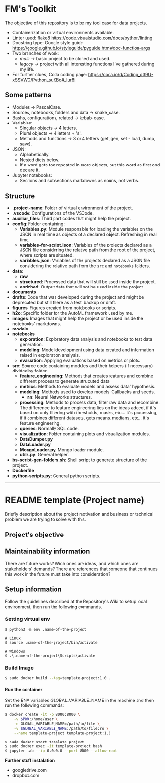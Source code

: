 # FM's Toolkit 

The objective of this repository is to be my tool case for data projects.

- Containerization or virtual environments available.
- Linter used: flake8 https://code.visualstudio.com/docs/python/linting
- Docstring type: Google style guide https://google.github.io/styleguide/pyguide.html#doc-function-args
- Two branches of work:
    - _main_ -> basic project to be cloned and used.
    - _legacy_ -> project with all interesting functions I've gathered during my life.
- For further clues, Coda coding page: https://coda.io/d/Coding_d39U-xSSVWG/Python_suKBo#_lur8i

## Some patterns
- Modules -> PascalCase.
- Sources, notebooks, folders and data -> snake_case.
- Bashs, configurations, related -> kebab-case.
- Variables:
    - Singular objects -> 4 letters.
    - Plural objects -> 4 letters + 's'.
    - Methods and functions -> 3 or 4 letters (get, gen, set - load, dump, save).
- JSON:
    - Alphabetically.
    - Nested dicts below.
    - If a word gets too repeated in more objects, put this word as first and declare it.
- Jupyter notebooks:
    - Sections and subsections markdowns as nouns, not verbs.

## Structure

- __.project-name__: Folder of virtual environment of the project.
- __.vscode__: Configurations of the VSCode.
- __auxiliar_files__: Third part codes that might help the project.
- __config__: Folder containing:
    - __Variables.py__: Module responsible for loading the variables on the JSON in real time as objects of a declared object. Refreshing in real time.
    - __variables-for-script.json__: Variables of the projects declared as a JSON file considering the relative path from the root of the project, where scripts are situated.
    - __variables.json__: Variables of the projects declared as a JSON file considering the relative path from the `src` and `notebooks` folders.
- __data__: 
    - __raw__
    - __structured__: Processed data that will still be used inside the project.
    - __enriched__: Output data that will not be used inside the project.
- __documents__
- __drafts__: Code that was developed during the project and might be deprecated but still there as a test, backup or draft.
- __figures__: Figures created from notebooks or scripts.
- __h2o__: Specific folder for the AutoML framework used by me.
- __images__: Images that might help the project or be used inside the notebooks' markdowns.
- __models__
- __notebooks__
    - __exploration__: Exploratory data analysis and notebooks to test data generation.
    - __modeling__: Model development using data created and information raised in exploration analysis.
    - __evaluation__: Applying evaluations based on metrics or plots.
- __src__: Source code containing modules and their helpers (if necessary) divided by folder.
    - __feature_engineering__: Methods that creates features and combine different process to generate strucuted data.
    - __metrics__: Methods to evaluate models and assess data' hypothesis.
    - __modeling__: Methods used to develop models. Callbacks and seeds.
        - __nn__: Neural Networks structures.
    - __processing__: Methods to process data, filter raw data and recombine. The difference to feature engineering lies on the ideas added, if it's based on only filtering with thresholds, masks, etc... it's processing, if it combines different datasets, gets means, medians, etc... it's feature engineering.
    - __queries__: Normally SQL code.
    - __visualization__: Folder containing plots and visualization modules.
    - __DataDumper.py__
    - __DataLoader.py__
    - __MongoLoader.py__: Mongo loader module.
    - __utils.py__: General helper.
- __bs-script-gen-folders.sh__: Shell script to generate structure of the project.
- __Dockerfile__
- __python-scripts.py__: General python scripts.


---

# README template (Project name)

Briefly description about the project motivation and business or technical problem we are trying to solve with this.

## Project's objective

## Maintainability information
There are future works? Wich ones are ideas, and which ones are stakeholders' demands?
There are references that someone that continues this work in the future must take into consideration?

## Setup information

Follow the guidelines described at the Repository's Wiki to setup local environment, then run the following commands.

### Setting virtual env

```
$ python3 -m env .name-of-the-project

# Linux
$ source .name-of-the-project/bin/activate

# Windows
$ .\.name-of-the-project\Scripts\activate
```

### Build Image

```bash
$ sudo docker build --tag=template-project:1.0 .
```

#### Run the container

Set the ENV variables GLOBAL_VARIABLE_NAME in the machine and then run the following commands:

```bash
$ docker create -it -p 8000:8000 \
    -v $PWD:/home/user \
    -e GLOBAL_VARIABLE_NAME=/path/to/file \
    -v $GLOBAL_VARIABLE_NAME:/path/to/file:ro \
    --name template-project template-project:1.0

$ sudo docker start template-project
$ sudo docker exec -it template-project bash
$ jupyter lab --ip 0.0.0.0 --port 8000 --allow-root
```

**Further stuff instalation**

- googledrive.com
- dropbox.com
